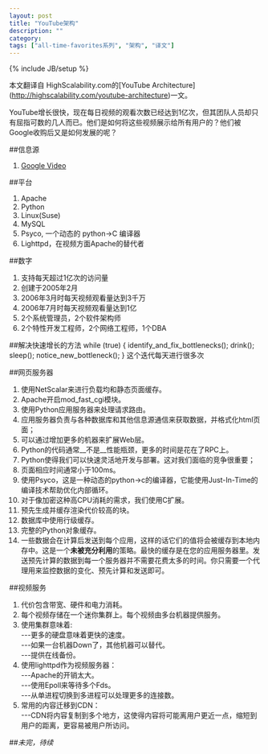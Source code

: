 ```yaml
---
layout: post
title: "YouTube架构"
description: ""
category: 
tags: ["all-time-favorites系列", "架构", "译文"]
---
```

{% include JB/setup %}

本文翻译自 HighScalability.com的[YouTube Architecture] (http://highscalability.com/youtube-architecture)一文。

YouTube增长很快，现在每日视频的观看次数已经达到1亿次，但其团队人员却只有屈指可数的几人而已。他们是如何将这些视频展示给所有用户的？他们被Google收购后又是如何发展的呢？

##信息源
1. [Google Video](http://video.google.com/videoplay?docid=-6304964351441328559)

##平台
1. Apache
2. Python
3. Linux(Suse)
4. MySQL
5. Psyco, 一个动态的 python->C 编译器
6. Lighttpd，在视频方面Apache的替代者

##数字
1. 支持每天超过1亿次的访问量
2. 创建于2005年2月
3. 2006年3月时每天视频观看量达到3千万
4. 2006年7月时每天视频观看量达到1亿
5. 2个系统管理员，2个软件架构师
6. 2个特性开发工程师，2个网络工程师，1个DBA

##解决快速增长的方法
    while (true)
    { 
        identify_and_fix_bottlenecks();
        drink();
        sleep();
        notice_new_bottleneck();
    }
这个迭代每天进行很多次

##网页服务器
1. 使用NetScalar来进行负载均和静态页面缓存。
2. Apache开启mod_fast_cgi模块。
3. 使用Python应用服务器来处理请求路由。
4. 应用服务器负责与各种数据库和其他信息源通信来获取数据，并格式化html页面；
5. 可以通过增加更多的机器来扩展Web层。
6. Python的代码通常__不是__性能瓶颈，更多的时间是花在了RPC上。
7. Python使得我们可以快速灵活地开发与部署。这对我们面临的竞争很重要；
8. 页面相应时间通常小于100ms。
9. 使用Psyco，这是一种动态的python->c的编译器，它能使用Just-In-Time的编译技术帮助优化内部循环。
10. 对于像加密这种高CPU消耗的需求，我们使用C扩展。
11. 预先生成并缓存渲染代价较高的块。
12. 数据库中使用行级缓存。
13. 完整的Python对象缓存。
14. 一些数据会在计算后发送到每个应用，这样的话它们的值将会被缓存到本地内存中。这是一个**未被充分利用**的策略。最快的缓存是在您的应用服务器里。发送预先计算的数据到每一个服务器并不需要花费太多的时间。你只需要一个代理用来监控数据的变化、预先计算和发送即可。

##视频服务
1. 代价包含带宽、硬件和电力消耗。
2. 每个视频存储在一个迷你集群上。每个视频由多台机器提供服务。
3. 使用集群意味着:  
  ---更多的硬盘意味着更快的速度。  
  ---如果一台机器Down了，其他机器可以替代。  
  ---提供在线备份。  
4. 使用lighttpd作为视频服务器：  
  ---Apache的开销太大。  
  ---使用Epoll来等待多个Fds。  
  ---从单进程切换到多进程可以处理更多的连接数。   
5. 常用的内容迁移到CDN：  
  ---CDN将内容复制到多个地方，这使得内容将可能离用户更近一点，缩短到用户的距离，更容易被用户所访问。  

##*未完，待续*
